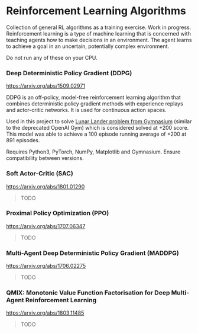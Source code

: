 # Reinforcement Learning Algorithms

Collection of general RL algorithms as a training exercise. Work in progress.<br>
Reinforcement learning is a type of machine learning that is concerned with teaching agents how to make decisions in an environment. The agent learns to achieve a goal in an uncertain, potentially complex environment. <br>

Do not run any of these on your CPU.

###  Deep Deterministic Policy Gradient (DDPG)
https://arxiv.org/abs/1509.02971

DDPG is an off-policy, model-free reinforcement learning algorithm that combines deterministic policy gradient methods with experience replays and actor-critic networks. 
It is used for continuous action spaces.

Used in this project to solve [Lunar Lander problem from Gymnasium](https://gymnasium.farama.org/environments/box2d/lunar_lander/) (similar to the deprecated OpenAI Gym) which is considered solved at +200 score. This model was able to achieve a 100 episode running average of +200 at 891 episodes.

Requires Python3, PyTorch, NumPy, Matplotlib and Gymnasium. Ensure compatibility between versions.

### Soft Actor-Critic (SAC)
https://arxiv.org/abs/1801.01290
>TODO

### Proximal Policy Optimization (PPO)
https://arxiv.org/abs/1707.06347
>TODO

### Multi-Agent Deep Deterministic Policy Gradient (MADDPG)
https://arxiv.org/abs/1706.02275
>TODO

### QMIX: Monotonic Value Function Factorisation for Deep Multi-Agent Reinforcement Learning
https://arxiv.org/abs/1803.11485
>TODO